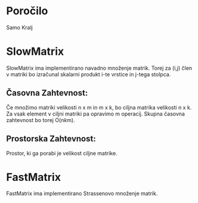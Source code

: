 # Poročilo

Samo Kralj

# SlowMatrix

SlowMatrix ima implementirano navadno množenje matrik. Torej za (i,j) člen v matriki bo izračunal 
skalarni produkt i-te vrstice in j-tega stolpca.

## Časovna Zahtevnost:

Če množimo matriki velikosti n x m in m x k, bo ciljna matrika velikosti n x k. Za vsak element v ciljni
matriki pa opravimo m operacij. Skupna časovna zahtevnost bo torej O(n*k*m).

## Prostorska Zahtevnost:

Prostor, ki ga porabi je velikost ciljne matrike.

# FastMatrix

FastMatrix ima implementirano Strassenovo množenje matrik. 
